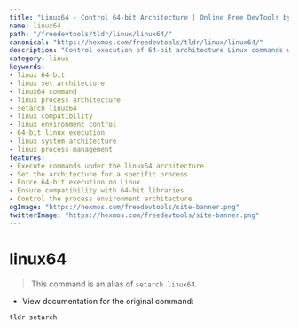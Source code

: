 ```yaml
---
title: "Linux64 - Control 64-bit Architecture | Online Free DevTools by Hexmos"
name: linux64
path: "/freedevtools/tldr/linux/linux64/"
canonical: "https://hexmos.com/freedevtools/tldr/linux/linux64/"
description: "Control execution of 64-bit architecture Linux commands with Linux64. Set architecture for processes and ensure compatibility. Free online tool, no registration required."
category: linux
keywords:
- linux 64-bit
- linux set architecture
- linux64 command
- linux process architecture
- setarch linux64
- linux compatibility
- linux environment control
- 64-bit linux execution
- linux system architecture
- linux process management
features:
- Execute commands under the linux64 architecture
- Set the architecture for a specific process
- Force 64-bit execution on Linux
- Ensure compatibility with 64-bit libraries
- Control the process environment architecture
ogImage: "https://hexmos.com/freedevtools/site-banner.png"
twitterImage: "https://hexmos.com/freedevtools/site-banner.png"
---
```


# linux64

> This command is an alias of `setarch linux64`.

- View documentation for the original command:

`tldr setarch`
